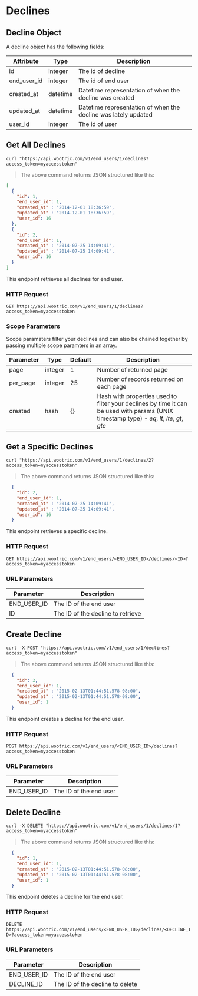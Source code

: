 # Declines

## Decline Object

A decline object has the following fields:

Attribute | Type | Description
--------- | ------- | -----------
id | integer | The id of decline
end_user_id | integer | The id of end user
created_at | datetime | Datetime representation of when the decline was created
updated_at | datetime | Datetime representation of when the decline was lately updated
user_id | integer | The id of user

## Get All Declines

```shell
curl "https://api.wootric.com/v1/end_users/1/declines?access_token=myaccesstoken"
```

> The above command returns JSON structured like this:

```json
[
  {
    "id": 1,
    "end_user_id": 1,
    "created_at" : "2014-12-01 18:36:59",
    "updated_at" : "2014-12-01 18:36:59",
    "user_id": 16
  },
  {
    "id": 2,
    "end_user_id": 1,
    "created_at" : "2014-07-25 14:09:41",
    "updated_at" : "2014-07-25 14:09:41",
    "user_id": 16
  }
]
```

This endpoint retrieves all declines for end user.

### HTTP Request

`GET https://api.wootric.com/v1/end_users/1/declines?access_token=myaccesstoken`

### Scope Parameters

Scope paramaters filter your declines and can also be chained together by passing multiple scope paramters in an array.

Parameter | Type | Default | Description
--------- | ------- | ------- | -----
page | integer | 1 | Number of returned page
per_page | integer | 25 | Number of records returned on each page
created | hash | {} | Hash with properties used to filter your declines by time it can be used with params (UNIX timestamp type) -  *eq*, *lt*, *lte*, *gt*, *gte*

## Get a Specific Declines

```shell
curl "https://api.wootric.com/v1/end_users/1/declines/2?access_token=myaccesstoken"
```

> The above command returns JSON structured like this:

```json
  {
    "id": 2,
    "end_user_id": 1,
    "created_at" : "2014-07-25 14:09:41",
    "updated_at" : "2014-07-25 14:09:41",
    "user_id": 16
  }
```

This endpoint retrieves a specific decline.

### HTTP Request

`GET https://api.wootric.com/v1/end_users/<END_USER_ID>/declines/<ID>?access_token=myaccesstoken`

### URL Parameters

Parameter | Description
--------- | -----------
END_USER_ID | The ID of the end user
ID | The ID of the decline to retrieve

## Create Decline

```shell
curl -X POST "https://api.wootric.com/v1/end_users/1/declines?access_token=myaccesstoken"
```

> The above command returns JSON structured like this:

```json
  {
    "id": 2,
    "end_user_id": 1,
    "created_at" : "2015-02-13T01:44:51.578-08:00",
    "updated_at" : "2015-02-13T01:44:51.578-08:00",
    "user_id": 1
  }
```

This endpoint creates a decline for the end user.

### HTTP Request

`POST https://api.wootric.com/v1/end_users/<END_USER_ID>/declines?access_token=myaccesstoken`

### URL Parameters

Parameter | Description
--------- | -----------
END_USER_ID | The ID of the end user

## Delete Decline

```shell
curl -X DELETE "https://api.wootric.com/v1/end_users/1/declines/1?access_token=myaccesstoken"
```

> The above command returns JSON structured like this:

```json
  {
    "id": 1,
    "end_user_id": 1,
    "created_at" : "2015-02-13T01:44:51.578-08:00",
    "updated_at" : "2015-02-13T01:44:51.578-08:00",
    "user_id": 1
  }
```

This endpoint deletes a decline for the end user.

### HTTP Request

`DELETE https://api.wootric.com/v1/end_users/<END_USER_ID>/declines/<DECLINE_ID>?access_token=myaccesstoken`

### URL Parameters

Parameter | Description
--------- | -----------
END_USER_ID | The ID of the end user
DECLINE_ID | The ID of the decline to delete
